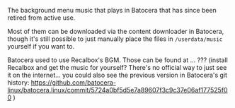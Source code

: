 The background menu music that plays in Batocera that has since been retired from active use. 

Most of them can be downloaded via the content downloader in Batocera, though it's still possible to just manually place the files in `/userdata/music` yourself if you want to.

Batocera used to use Recalbox's BGM. Those can be found at ... ??? (install Recalbox and get the music for yourself? There's no official way to just see it on the internet... you could also see the previous version in Batocera's git history: https://github.com/batocera-linux/batocera.linux/commit/5724a0bf5d5e7a89607f3c9c37e06af177525f00 )
